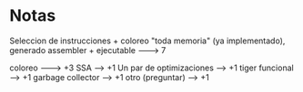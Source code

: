 # Notas

Seleccion de instrucciones +
    coloreo "toda memoria" (ya implementado), generado
    assembler + ejecutable ---> 7

coloreo ---> +3
SSA --> +1
Un par de optimizaciones --> +1
tiger funcional --> +1
garbage collector --> +1
otro (preguntar) --> +1